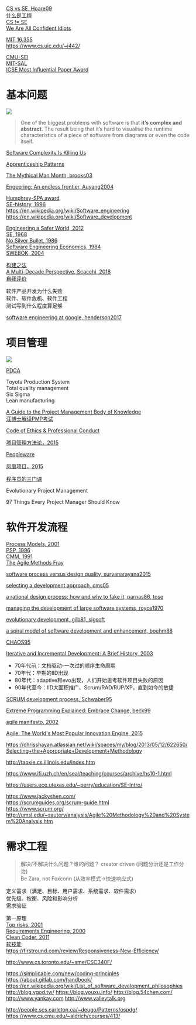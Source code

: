 [CS vs SE, Hoare09](https://reinout.vanrees.org/weblog/2009/07/01/ep-keynote.html)  
[什么是工程](https://en.wikipedia.org/wiki/Engineering)  
[CS != SE](http://www.cnblogs.com/buaashine/archive/2012/12/12/2813931.html)  
[We Are All Confident Idiots](https://www.guokr.com/article/439517/)  

[MIT 16.355](http://sunnyday.mit.edu/16.355/)   
https://www.cs.uic.edu/~i442/

[CMU-SEI](https://sei.cmu.edu/)  
[MIT-SAL](http://systemarchitect.mit.edu/index.php)  
[ICSE Most Influential Paper Award](https://www.sigsoft.org/awards/icseMIPAward.html)  

# 基本问题

![](https://note.youdao.com/yws/public/resource/8f83e1297252c926e45efa55a901a1d2/xmlnote/WEBRESOURCE8deb61c8fa7a77a9c7c3d1e5075439c5/126)

> One of the biggest problems with software is that **it’s complex and abstract**. The result being that it’s hard to visualise the runtime characteristics of a piece of software from diagrams or even the code itself.

[Software Complexity Is Killing Us](https://www.simplethread.com/software-complexity-killing-us/)

[Apprenticeship Patterns](https://www.amazon.com/Apprenticeship-Patterns-Guidance-Aspiring-Craftsman-ebook/dp/B002RMSZ7E)

[The Mythical Man Month, brooks03](https://book.douban.com/subject/1105381/)

[Engeering: An endless frontier, Auyang2004](https://book.douban.com/subject/3287111/)

[Humphrey-SPA award](https://resources.sei.cmu.edu/news-events/events/watts/watts.cfm)  
[SE-history, 1996](https://www.dagstuhl.de/Reports/96/9635.pdf)  
https://en.wikipedia.org/wiki/Software_engineering  
https://en.wikipedia.org/wiki/Software_development  

[Engineering a Safer World, 2012](http://sunnyday.mit.edu/safer-world/index.html)  
[SE, 1968](http://homepages.cs.ncl.ac.uk/brian.randell/NATO/nato1968.PDF)  
[No Silver Bullet, 1986](http://sunnyday.mit.edu/16.355/BrooksNoSilverBullet2.html)  
[Software Engineering Economics, 1984](http://csse.usc.edu/TECHRPTS/1984/usccse84-500/usccse84-500.pdf)  
[SWEBOK, 2004](https://www.computer.org/web/swebok/index)  

[构建之法](https://book.douban.com/subject/27069503/)  
[A Multi-Decade Perspective, Scacchi, 2018](https://www.ics.uci.edu/~wscacchi/Papers/New/IEEE-Computer-Scacchi-2018.pdf)  
[自我评价](http://www.cnblogs.com/xinz/p/3852177.html)

软件产品开发为什么失败  
软件、软件危机、软件工程  
测试写到什么程度算足够  

[software engineering at google, henderson2017](https://arxiv.org/pdf/1702.01715.pdf)

# 项目管理

![](https://note.youdao.com/yws/public/resource/8f83e1297252c926e45efa55a901a1d2/xmlnote/WEBRESOURCE6287ea342110009b3ee392f41eb98c61/132)

[PDCA](https://asqaustin.org/wp-content/uploads/2015/12/History_of_the_PDSA_Cycle_CN_ASQ_Talk-_2_10_2016_Handout.pdf)  

Toyota Production System  
Total quality management  
Six Sigma  
Lean manufacturing  
  


[A Guide to the Project Management Body of Knowledge](https://book.douban.com/subject/24697645/)  
[汪博士解读PMP考试](https://book.douban.com/subject/24713754/)  


[Code of Ethics & Professional Conduct](https://www.pmi.org/about/ethics/code)  

[项目管理方法论，2015](https://book.douban.com/subject/26584696/)  

[Peopleware](https://book.douban.com/subject/25956450/)  

[凤凰项目，2015](https://book.douban.com/subject/26644070/)  

[程序员的三门课](https://www.zhihu.com/pub/reader/119647389/chapter/1182332907921813504)  


Evolutionary Project Management

97 Things Every Project Manager Should Know

# 软件开发流程
[Process Models, 2001](https://www.ics.uci.edu/~wscacchi/Papers/SE-Encyc/Process-Models-SE-Encyc.pdf)  
[PSP, 1996](http://www.star.cc.gatech.edu/documents/SpencerRugabear/psp.pdf)  
[CMM, 1991](http://sunnyday.mit.edu/16.355/cmm.pdf)  
[The Agile Methods Fray](http://www-scf.usc.edu/~csci201/lectures/Lecture11/demarco2002.pdf)

[software process versus design quality, suryanarayana2015](https://ieeexplore.ieee.org/stamp/stamp.jsp?tp=&arnumber=7140652)

[selecting a development approach, cms05 ](https://www.academia.edu/13239574/SELECTING_A_DEVELOPMENT_APPROACH)

[a rational design process: how and why to fake it, parnas86, tose](https://www.cs.tufts.edu/~nr/cs257/archive/david-parnas/fake-it.pdf)

[managing the development of large software systems, royce1970](http://www-scf.usc.edu/~csci201/lectures/Lecture11/royce1970.pdf) 

[evolutionary development, gilb81, sigsoft](https://dl.acm.org/doi/pdf/10.1145/1010865.1010868)

[a spiral model of software development and enhancement, boehm88](http://www-scf.usc.edu/~csci201/lectures/Lecture11/boehm1988.pdf)  

[CHAOS95](https://www.projectsmart.co.uk/white-papers/chaos-report.pdf)

[Iterative and Incremental Development: A Brief History, 2003](https://www.craiglarman.com/wiki/downloads/misc/history-of-iterative-larman-and-basili-ieee-computer.pdf)


- 70年代前：文档驱动-一次过的顺序生命周期
- 70年代：早期的IID出现
- 80年代：adaptive和evo出现，人们开始思考软件项目失败的原因
- 90年代至今：IID大面积推广、Scrum/RAD/RUP/XP，直到如今的敏捷

[SCRUM development process, Schwaber95](http://www.jeffsutherland.org/oopsla/schwapub.pdf)

[Extreme Programming Explained: Embrace Change, beck99](https://book.douban.com/subject/1440219/)

[agile manifesto, 2002](http://agilemanifesto.org/)

[Agile: The World's Most Popular Innovation Engine, 2015](https://www.forbes.com/sites/stevedenning/2015/07/23/the-worlds-most-popular-innovation-engine/#4d24af757c76)  

https://chrisshayan.atlassian.net/wiki/spaces/my/blog/2013/05/12/622650/Selecting+the+Appropriate+Development+Methodology

http://taoxie.cs.illinois.edu/index.htm

https://www.ifi.uzh.ch/en/seal/teaching/courses/archive/hs10-1.html

https://users.ece.utexas.edu/~perry/education/SE-Intro/

https://www.jackyshen.com/  
https://scrumguides.org/scrum-guide.html  
https://www.scrum.org/ 
http://umsl.edu/~sauterv/analysis/Agile%20Methodology%20and%20System%20Analysis.htm   

# 需求工程

> 解决/不解决什么问题？谁的问题？
creator driven (问题分治还是工作分治)  
Be Zara, not Foxconn (从效率模式->快速响应式)  

定义需求（满足、目标、用户需求、系统需求、软件需求）  
优先级、权衡、风险和影响分析  
需求验证  

第一原理  
[Top risks, 2001](http://sunnyday.mit.edu/16.355/lawrence-requirements.pdf)  
[Requirements Engineering, 2000](http://mcs.open.ac.uk/ban25/papers/sotar.re.pdf)  
[Clean Coder, 2011](https://book.douban.com/subject/11614538/)  
[软技能](https://book.douban.com/subject/26835090/)  
https://firstround.com/review/Responsiveness-New-Efficiency/  

http://www.cs.toronto.edu/~sme/CSC340F/  

https://simplicable.com/new/coding-principles  
https://about.gitlab.com/handbook/  
https://en.wikipedia.org/wiki/List_of_software_development_philosophies
http://blog.vgod.tw/
https://blog.youxu.info/
http://blog.54chen.com/
http://www.yankay.com
http://www.valleytalk.org

http://people.scs.carleton.ca/~deugo/Patterns/ospdg/
https://www.cs.cmu.edu/~aldrich/courses/413/


